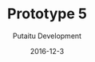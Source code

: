---
title: 'Prototype 5'
footer: d27bd9b77239ed4ed6384199c0867d749f549842
sections:
    -
        template: banner
        text: '# Stop Playing / Metabeta game loop'
        color: '#0a56e4'
        theme: dark
    -
        template: richTextSection
        text: "<h2 id=\"stop-playing\">Stop Playing</h2>\n\n<h3 id=\"first-idea\">First idea</h3>\n\n<p>The initial idea was &quot;a game that doesn&#39;t want to be played&quot;. When the game is actively stopping the player from playing the game, and the player has to fight to play the game, it creates a game in itself. Education was part of the game idea, through changing the game on an engine level, players can learn about the technical logic&nbsp;involved in making a game and the terms used in an engine. The inspiration came from the many interesting moments I had when I played around in the engine and saw&nbsp;some unintended but logical consequences of my actions.</p>\n\n<h3 id=\"background\">Background</h3>\n\n<p>After the group forming, my group members were&nbsp;worried about the game being very niche and boring to most people if we use too many technical terms, so we agreed to add some story elements and make it easier to understand. The&nbsp;story we came up with was that the game doesn&#39;t want to be played&nbsp;because it is unfinished, but the game designer wants the game to be played and therefore programmed some tools for the player to fight against the game.</p>\n\n<p>More specifically, we wanted the player to either find all the missing elements and basically try to build the game again, or to fix a challenge so it can be playable again (e.g. if the game is about fixing a glass, the player needs to break the glass first if the glass is not broken). All these provide a bit of a backward thinking since the player needs to know what the game is supposed to be, and then solve the puzzle by making the&nbsp;game work again.</p>\n\n<h3 id=\"prototype-game-loop\">Prototype: game loop</h3>\n\n<p>We then had to decide whether we want the player to fix one game instead of several, and we preferred a ball game as it is easy for the player to know how the game is supposed to be, and what to do to make it playable. We came up with the following game loop for the prototype:</p>\n\n<p>Try to play the game -&gt; Identify problems -&gt; find the fix -&gt; make the fix-&gt; try to play the game</p>\n\n<p>The problems could be for example missing gravity/collision of the ball, basket being to small, player being too weak to pick up the ball, ball moving too fast, player jumping too high, etc.</p>\n\n<p>In our playable prototype we made a sample level where player manipulated collision, gravity and scale to get a ball down from a platform, and then shoot it into a basket.</p>\n\n<h3 id=\"taking-a-detour\">Taking a detour</h3>\n\n<p>We went a bit off track, when we thought that a sensible story is needed to motivate the player to continue the game. We then tried&nbsp;to think of a story to answer the question why the&nbsp;player wants to fix the game and how the puzzles relate to each other, while being able to stay within the technical limitation and gameplay limitation. It was tough, and the one we agreed on in the end was a carnival theme: the games, or the puzzles are all carnival games, the score that player gets serves as a supporting goal, and the prize is an ultimate goal.</p>\n\n<p>However, after the feedback we got we realized that the theme and the narrative might not that essential, and its existence limits our exploration of the game mechanics because everything has to make sense in the theme and story context. The amount of work we need to do to convey the theme aesthetically might also be exceeding the scope of the assignment.</p>\n\n<h2 id=\"metabeta\">MetaBeta</h2>\n\n<p>When we decided to remove the narratives, we focused on how to make use of the mechanics we implemented in the technical&nbsp;prototype. There is no longer a limitation that a player must get score to reach a final goal in the end of the game, so the levels can stand alone and there is no need to connect them in a story sense, we have more freedom when designing the levels, and the procedure of actions can be more simple and straightforward.</p>\n\n<p>The game experience has been updated to be more focused on the satisfaction of manipulating&nbsp;the&nbsp;surrounding game objects in a metagame level. The game title is therefore also updated. Based on that we have a new game loop:</p>\n\n<p>Orientation -&gt; Find the goal (The door) -&gt; locate the button to activate the door -&gt; find the tool(ball) to activate the door -&gt; activate the door -&gt; reach the door--&gt; proceed to the next area--&gt; Orientation</p>\n\n<p>It is to be noted that the above is the designed game loop, from the play test results we can see that players do not necessarily get through the game loop in the same sequence in the beginning of the game loop, even though we were trying to communicate this sequence in the tutorial levels. Some players prefer to find the ball first, and figure out where the button is afterwards, and some activate the button first without knowing where the door is.</p>\n"
meta:
    id: 2968c3a2c2400d2b657525159fc53262745ca355
    parentId: f8d133111ad5ddad52a465c47d7cdbef5923fc8d
    language: en
date: '2016-12-3'
author: 'Putaitu Development'
permalink: /prototype-5/
layout: sectionPage
---